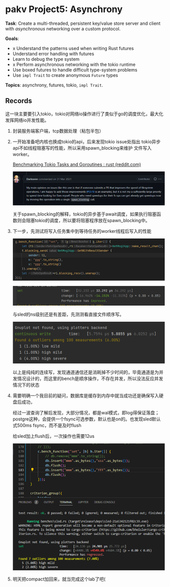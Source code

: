 # pakv Project5: Asynchrony

**Task**: Create a multi-threaded, persistent key/value store server and client with *asynchronous* networking over a custom protocol.

**Goals**:

- x Understand the patterns used when writing Rust futures
- Understand error handling with futures
- Learn to debug the type system
- x Perform asynchronous networking with the tokio runtime
- Use boxed futures to handle difficult type-system problems
- Use `impl Trait` to create anonymous `Future` types

**Topics**: asynchrony, futures, tokio, `impl Trait`.

## Records

这一块主要要引入tokio，tokio对网络io操作进行了类似于go的调度优化，最大化发挥网络io并发性能。

1. 封装服务端客户端，tcp数据处理（粘包半包）

2. 一开始准备吧内核也换成tokio的api，后来发现tokio issue处指出 tokio异步api不如线程阻塞写的性能，所以采用spawn_blocking来维护 文件写入worker。 

   [Benchmarking Tokio Tasks and Goroutines : rust (reddit.com)](https://www.reddit.com/r/rust/comments/lg0a7b/benchmarking_tokio_tasks_and_goroutines/)

   ![](./resource/tokio_fs.png)

   关于spawn_blocking的解释，tokio的异步基于await调度，如果执行阻塞函数则会阻塞tokio的调度，所以要将阻塞程序放在spawn_blocking中。

3. 下一步，先测试将写入任务集中到等待任务的worker线程后写入的性能

   ![](./resource/spawn_blocking_continuous_write.png)

   ![](./resource/spawn_blocking_continuous_write_bench.png)

   与sled的ns级别还是有差距，先测测看直接文件顺序写。

   ![](./resource/raw_continuous_write.png)

   以上是纯纯的连续写，发现通道通信还是消耗掉不少时间的，毕竟通道是为并发情况设计的，而这里的bench是顺序操作，不存在并发，所以没法反应并发情况下的状态

4. 需要明确一个我目前的疑问，数据库是缓存到内存中就当成功还是确保写入硬盘后成功，

   经过一波查询了解后发现，大部分情况，都是wal模式，即log得保证落盘；postgre这种，会提供一个fsync可选参数，默认也是on的。也发现sled默认式500ms fsync，而不是及时flush

   给sled加上flush后，一次操作也需要12us

   ![](./resource/sled_flush.png)

5. 明天把compact加回来，就当完成这个lab了吧(

   


